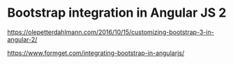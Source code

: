 
# Bootstrap integration in Angular JS 2
https://olepetterdahlmann.com/2016/10/15/customizing-bootstrap-3-in-angular-2/

https://www.formget.com/integrating-bootstrap-in-angularjs/
